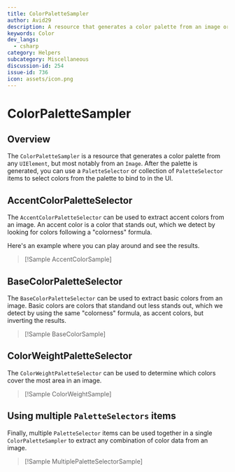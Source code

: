 ```yaml
---
title: ColorPaletteSampler
author: Avid29
description: A resource that generates a color palette from an image or any other UI element.
keywords: Color
dev_langs:
  - csharp
category: Helpers
subcategory: Miscellaneous
discussion-id: 254
issue-id: 736
icon: assets/icon.png
---
```


# ColorPaletteSampler

## Overview

The `ColorPaletteSampler` is a resource that generates a color palette from any `UIElement`,
but most notably from an `Image`. After the palette is generated, you can use a `PaletteSelector`
or collection of `PaletteSelector` items to select colors from the palette to bind to in the UI.

## AccentColorPaletteSelector

The `AccentColorPaletteSelector` can be used to extract accent colors from an image. An
accent color is a color that stands out, which we detect by looking for colors following
a "colorness" formula.

Here's an example where you can play around and see the results.

> [!Sample AccentColorSample]

## BaseColorPaletteSelector

The `BaseColorPaletteSelector` can be used to extract basic colors from an image.
Basic colors are colors that standand out less stands out, which we detect by using
the same "colorness" formula, as accent colors, but inverting the results.

> [!Sample BaseColorSample]

## ColorWeightPaletteSelector

The `ColorWeightPaletteSelector` can be used to determine which colors cover the most
area in an image.

> [!Sample ColorWeightSample]

## Using multiple `PaletteSelectors` items

Finally, multiple `PaletteSelector` items can be used together in a single `ColorPaletteSampler`
to extract any combination of color data from an image.

> [!Sample MultiplePaletteSelectorSample]
